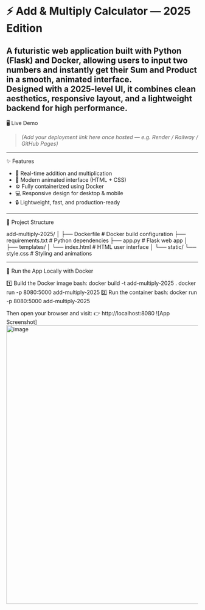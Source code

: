 # ⚡ Add & Multiply Calculator — 2025 Edition

A futuristic web application built with Python (Flask) and Docker, allowing users to input two numbers and instantly get their Sum and Product in a smooth, animated interface.  
Designed with a 2025-level UI, it combines clean aesthetics, responsive layout, and a lightweight backend for high performance.
---
🖥️ Live Demo
> *(Add your deployment link here once hosted — e.g. Render / Railway / GitHub Pages)*
---
✨ Features
- 🧮 Real-time addition and multiplication  
- 🎨 Modern animated interface (HTML + CSS)  
- ⚙️ Fully containerized using Docker  
- 💻 Responsive design for desktop & mobile  
- 🔒 Lightweight, fast, and production-ready  
---

🧩 Project Structure

add-multiply-2025/
│
├── Dockerfile # Docker build configuration
├── requirements.txt # Python dependencies
├── app.py # Flask web app
│
├── templates/
│ └── index.html # HTML user interface
│
└── static/
└── style.css # Styling and animations

---
🐳 Run the App Locally with Docker

1️⃣ Build the Docker image
   bash:
   docker build -t add-multiply-2025 .
   docker run -p 8080:5000 add-multiply-2025
2️⃣ Run the container
   bash:
   docker run -p 8080:5000 add-multiply-2025

Then open your browser and visit:
👉 http://localhost:8080
![App Screenshot]<img width="1365" height="731" alt="image" src="https://github.com/user-attachments/assets/5d3bc54e-094d-4d7f-a0b9-6eae4d08637d" />


